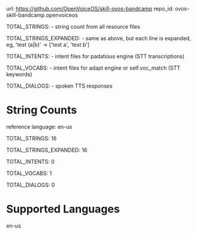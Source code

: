 
url: https://github.com/OpenVoiceOS/skill-ovos-bandcamp
repo_id: ovos-skill-bandcamp.openvoiceos

TOTAL_STRINGS:  - string count from all resource files

TOTAL_STRINGS_EXPANDED: - same as above, but each line is expanded, eg, 'test (a|b)' -> ['test a', 'test b']

TOTAL_INTENTS: - intent files for padatious engine (STT transcriptions)

TOTAL_VOCABS: - intent files for adapt engine or self.voc_match (STT keywords)

TOTAL_DIALOGS: - spoken TTS responses


# String Counts

reference language: en-us

TOTAL_STRINGS: 16  

TOTAL_STRINGS_EXPANDED: 16  

TOTAL_INTENTS: 0  

TOTAL_VOCABS: 1  

TOTAL_DIALOGS: 0  

# Supported Languages

en-us
